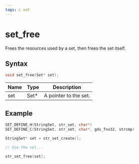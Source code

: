 ```yaml
---
tags: c set
---
```

# set_free

Frees the resources used by a set, then frees the set itself.

## Syntax

```c
void set_free(Set* set);
```

| Name | Type | Description |
| --- | --- | --- |
| set | Set* | A pointer to the set. |

## Example

```c
SET_DEFINE_H(StringSet, str_set, char*)
SET_DEFINE_C(StringSet, str_set, char*, gds_fnv32, strcmp)

StringSet* set = str_set_create();

// Use the set...

str_set_free(set);
```